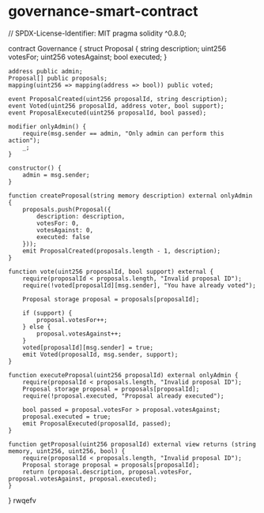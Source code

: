 # governance-smart-contract
// SPDX-License-Identifier: MIT
pragma solidity ^0.8.0;

contract Governance {
    struct Proposal {
        string description;
        uint256 votesFor;
        uint256 votesAgainst;
        bool executed;
    }
    
    address public admin;
    Proposal[] public proposals;
    mapping(uint256 => mapping(address => bool)) public voted;
    
    event ProposalCreated(uint256 proposalId, string description);
    event Voted(uint256 proposalId, address voter, bool support);
    event ProposalExecuted(uint256 proposalId, bool passed);
    
    modifier onlyAdmin() {
        require(msg.sender == admin, "Only admin can perform this action");
        _;
    }
    
    constructor() {
        admin = msg.sender;
    }
    
    function createProposal(string memory description) external onlyAdmin {
        proposals.push(Proposal({
            description: description,
            votesFor: 0,
            votesAgainst: 0,
            executed: false
        }));
        emit ProposalCreated(proposals.length - 1, description);
    }
    
    function vote(uint256 proposalId, bool support) external {
        require(proposalId < proposals.length, "Invalid proposal ID");
        require(!voted[proposalId][msg.sender], "You have already voted");
        
        Proposal storage proposal = proposals[proposalId];
        
        if (support) {
            proposal.votesFor++;
        } else {
            proposal.votesAgainst++;
        }
        voted[proposalId][msg.sender] = true;
        emit Voted(proposalId, msg.sender, support);
    }
    
    function executeProposal(uint256 proposalId) external onlyAdmin {
        require(proposalId < proposals.length, "Invalid proposal ID");
        Proposal storage proposal = proposals[proposalId];
        require(!proposal.executed, "Proposal already executed");
        
        bool passed = proposal.votesFor > proposal.votesAgainst;
        proposal.executed = true;
        emit ProposalExecuted(proposalId, passed);
    }
    
    function getProposal(uint256 proposalId) external view returns (string memory, uint256, uint256, bool) {
        require(proposalId < proposals.length, "Invalid proposal ID");
        Proposal storage proposal = proposals[proposalId];
        return (proposal.description, proposal.votesFor, proposal.votesAgainst, proposal.executed);
    }
}
rwqefv
